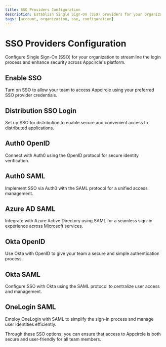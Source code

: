 ```yaml
---
title: SSO Providers Configuration
description: Establish Single Sign-On (SSO) providers for your organization. Enhance security and simplify access across Appcircle's platform.
tags: [account, organization, sso, configuration]
---
```


# SSO Providers Configuration

Configure Single Sign-On (SSO) for your organization to streamline the login process and enhance security across Appcircle's platform.

## Enable SSO

Turn on SSO to allow your team to access Appcircle using your preferred SSO provider credentials.

## Distribution SSO Login

Set up SSO for distribution to enable secure and convenient access to distributed applications.

## Auth0 OpenID

Connect with Auth0 using the OpenID protocol for secure identity verification.

## Auth0 SAML

Implement SSO via Auth0 with the SAML protocol for a unified access management.

## Azure AD SAML

Integrate with Azure Active Directory using SAML for a seamless sign-in experience across Microsoft services.

## Okta OpenID

Use Okta with OpenID to give your team a secure and simple authentication process.

## Okta SAML

Configure SSO with Okta using the SAML protocol to centralize user access and management.

## OneLogin SAML

Employ OneLogin with SAML to simplify the sign-in process and manage user identities efficiently.

Through these SSO options, you can ensure that access to Appcircle is both secure and user-friendly for all team members.
